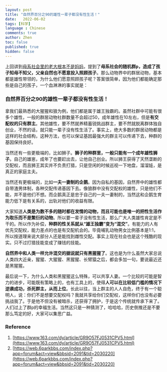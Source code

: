 ```yaml
---
layout: post
title: "自然界百分之90的雄性一辈子都没有性生活！"
date:   2022-06-02
tags: [科学]
language : Chinese
comments: true
author: Zhen
toc: false
published: true
hidden: false
---
```

上回讲到[母系社会里的老大根本不是妈妈](/母系社会里的老大根本不是妈妈)，提到了**母系社会的随机群p，造成了孩子知母不知父，父亲自然也不愿意投入照顾孩子**。那么动物界中的群居动物，基本都是雄性带领的，为什么他们愿意照顾孩子呢？答案很简单，因为他们都能确定那些是自己的孩子，一个血淋淋的事实就是：

### 自然界百分之90的雄性一辈子都没有性生活！

拿我们最熟悉的大猩猩和狼为例，他们都是属于雄王独霸的。虽然社群中可能有很多个雄性，一般的群居动物社群数量不会超过50，成年雄性在10左右，但是**有交配权的只有群主**。其他雄性，要不然就养精蓄锐挑战群主，要不然就脱离群体独自创业，不然的话，就只能一辈子没有性生活了。事实上，绝大多数的群居动物都是这样的社会结构，这种方法，也可以保证基因最强大的群主可以传递下去，种群的基因保持良好。

当然还有一些更极端的，比如狮子。**狮子的种群里，一般只能有一个成年雄性狮子**。自己的雄崽，成年了也要赶出去，让他自己创业。所以狮王获得了天然垄断的交配权，而且狮王其实并不负责打猎，只是空闲的时候巡视一下地盘，溜溜娃，是真正的家庭主夫。

当然还有更极端的，比如**一夫一妻制的企鹅**。因为自私的基因，自然界中的雄性都自带渣男体制，各种交配传递基因下去。像狼群中没有交配权的雄性，只是他们不能，并不是他们不想。而企鹅真正是忠于自己的一夫一妻制的，当然这和企鹅生育能力低下是有关系的，出轨对他们的收益有限。

大家知道**人类是为数不多的随时都在发情的动物，而且可能也是唯一的把性生活作为取乐而不是繁衍的动物**。所以要一辈子没有性生活，那么广大人类雄性肯定是不干的。所以作为补偿，**种群的性关系就从“雄王独霸”变为“混交”**。有能力的人有优先交配权，能力差点的也是有交配机会的。毕竟哺乳动物男女比例基本是1:1，所以按道理来说大部分人还是能找到雌性交配。事实上现在社会也是这个残酷的现实。只不过打猎技能变成了赚钱的技能。

**自然界中和人类一样允许混交的据说就只有黑猩猩了**。这也是为什么虽然大家总说人类四大近亲，猩猩、大猩猩、黑猩猩、长臂猿之后，都会多加一句，要说最近还是黑猩猩。

最后说一下，为什么人类和黑猩猩这么特殊，可以共享人妻。一个比较的可能是智力的进步，可能既有策略上的，也有工具上的，使得**人可以在比较低门槛的情况下逆袭成功，杀死群主，从而上位**。长此以往，当上群主的人人自危，终于有一个聪明人，说：你们不是想要交配权吗？我就共享给你们交配权，这样你们也没有必要挑战我了。于是他不但没有被暗杀，还获得了拥护，于是这个传统就传承下来了。人们过上了群p的幸福生活。当然这只是一种猜测了，哈哈哈，历史倒推还是不要那么笃定的好，大家可以集思广益。



### Reference
 1. [https://www.163.com/dy/article/GR9O57FJ0531CPV5.html](https://www.163.com/dy/article/GR9O57FJ0531CPV5.html)
 2. [https://web.6parkbbs.com/index.php?app=forum&act=view&bbsid=2091&tid=2030220](https://web.6parkbbs.com/index.php?app=forum&act=view&bbsid=2091&tid=2030220)

<!--stackedit_data:
eyJoaXN0b3J5IjpbNTkyNDAzNDFdfQ==
-->